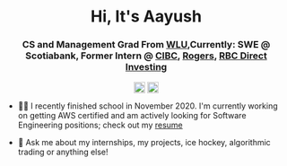 <h1 align="center">Hi, It's Aayush</h1>
<h3 align="center">CS and Management Grad From <a href=https://wlu.ca target="blank">WLU</a>,Currently: SWE @ Scotiabank, Former Intern @ <a href=https://www.cibc.com/en/about-cibc.html target="blank">CIBC</a>, <a href=https://about.rogers.com target="blank">Rogers</a>, <a href=https://www.rbc.com/our-company/index.html target="blank">RBC Direct Investing</a></h3>

<p align="center">
<!--<a href=mailto:aayush_sheth@hotmail.com target="blank"><img align="center" src=https://cdn.jsdelivr.net/npm/simple-icons@3.0.1/icons/gmail.svg alt="itsaayush" height="20" width="20" /></a>-->
<a href=https://www.linkedin.com/in/aayusheth target="blank"><img align="center" src=https://cdn.jsdelivr.net/npm/simple-icons@3.0.1/icons/linkedin.svg alt="itsaayush" height="20" width="20" /></a>
<a href=https://aayusheth.com target="blank"><img align="center" src=https://cdn.jsdelivr.net/npm/simple-icons@3.0.1/icons/googlechrome.svg alt="itsaayush" height="20" width="20" /></a>
</p>


<p>
  
- 👨‍🎓 I recently finished school in November 2020. I'm currently working on getting AWS certified and am actively looking for Software Engineering positions; check out my <a href=https://github.com/aayush4249/aayush4249/blob/main/A-Sheth%20Resume%20-%20Creative.pdf> resume</a>

- 💬 Ask me about my internships, my projects, ice hockey, algorithmic trading or anything else!

</p>



<!--
**aayush4249/aayush4249** is a ✨ _special_ ✨ repository because its `README.md` (this file) appears on your GitHub profile.

Here are some ideas to get you started:

- 🔭 I’m currently working on ...
- 🌱 I’m currently learning ...
- 👯 I’m looking to collaborate on ...
- 🤔 I’m looking for help with ...
- 💬 Ask me about ...
- 📫 How to reach me: ...
- 😄 Pronouns: ...
- ⚡ Fun fact: ...
-->
